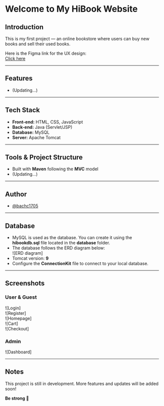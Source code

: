 # Welcome to My HiBook Website

## Introduction
This is my first project — an online bookstore where users can buy new books and sell their used books.

Here is the Figma link for the UX design:  
[Click here](https://www.figma.com/design/DxR8zV3TBbsBe25Ly1FgDP/HiBook?node-id=0-1&t=ALR28rvtGhjJVNNc-1)

---

## Features
- (Updating...)

---

## Tech Stack
- **Front-end:** HTML, CSS, JavaScript  
- **Back-end:** Java (Servlet/JSP)  
- **Database:** MySQL  
- **Server:** Apache Tomcat  

---

## Tools & Project Structure
- Built with **Maven** following the **MVC** model  
- (Updating...)

---

## Author
- [@bachc1705](https://github.com/baohc1705)

---

## Database
- MySQL is used as the database. You can create it using the **hibookdb.sql** file located in the **database** folder.
- The database follows the ERD diagram below:  
  ![ERD diagram]
- Tomcat version: **9**  
- Configure the **ConnectionKit** file to connect to your local database.

---

## Screenshots

### User & Guest
![Login]  
![Register]  
![Homepage]  
![Cart]  
![Checkout]  

### Admin
![Dashboard]  

---

## Notes
This project is still in development. More features and updates will be added soon!

**Be strong 💪**

